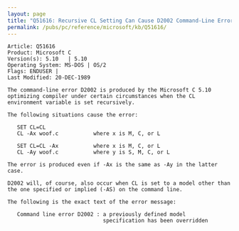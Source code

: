 ```yaml
---
layout: page
title: "Q51616: Recursive CL Setting Can Cause D2002 Command-Line Error"
permalink: /pubs/pc/reference/microsoft/kb/Q51616/
---
```


	Article: Q51616
	Product: Microsoft C
	Version(s): 5.10   | 5.10
	Operating System: MS-DOS | OS/2
	Flags: ENDUSER |
	Last Modified: 20-DEC-1989
	
	The command-line error D2002 is produced by the Microsoft C 5.10
	optimizing compiler under certain circumstances when the CL
	environment variable is set recursively.
	
	The following situations cause the error:
	
	   SET CL=CL
	   CL -Ax woof.c           where x is M, C, or L
	
	   SET CL=CL -Ax           where x is M, C, or L
	   CL -Ay woof.c           where y is S, M, C, or L
	
	The error is produced even if -Ax is the same as -Ay in the latter
	case.
	
	D2002 will, of course, also occur when CL is set to a model other than
	the one specified or implied (-AS) on the command line.
	
	The following is the exact text of the error message:
	
	   Command line error D2002 : a previously defined model
	                              specification has been overridden
